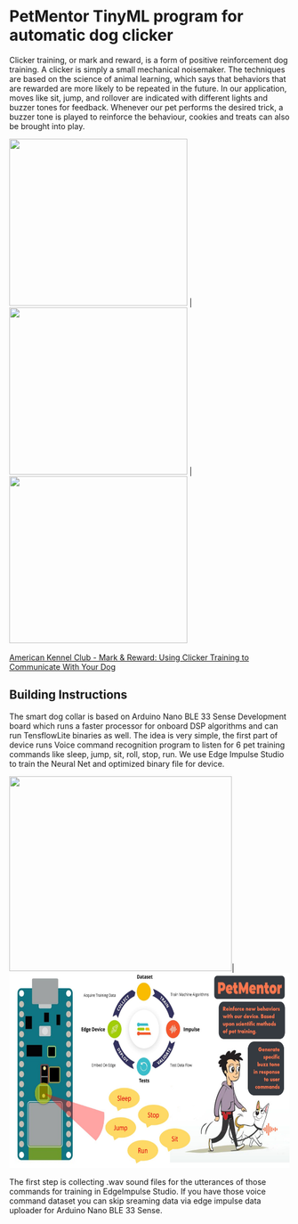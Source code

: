 <h1>PetMentor TinyML program for automatic dog clicker</h1>

Clicker training, or mark and reward, is a form of positive reinforcement dog training. A clicker is simply a small mechanical noisemaker. The techniques are based on the science of animal learning, which says that behaviors that are rewarded are more likely to be repeated in the future. In our application, moves like sit, jump, and rollover are indicated with different lights and buzzer tones for feedback. Whenever our pet performs the desired trick, a buzzer tone is played to reinforce the behaviour, cookies and treats can also be brought into play.

<img src="https://s3.amazonaws.com/cdn-origin-etr.akc.org/wp-content/uploads/2019/12/24120642/labrador-retriever-with-man-training-in-autumn-field.jpg" height="300" width="320"> | <img src="https://s3.amazonaws.com/cdn-origin-etr.akc.org/wp-content/uploads/2019/12/24112853/Husky-Getting-a-Treat.jpg" height="300" width="320"> | 
<img src="https://s3.amazonaws.com/cdn-origin-etr.akc.org/wp-content/uploads/2019/12/24120922/AdobeStock_181053145.jpg" height="300" width="320">

<a href="https://www.akc.org/expert-advice/training/clicker-training-your-dog-mark-and-reward/">American Kennel Club - Mark & Reward: Using Clicker Training to Communicate With Your Dog</a>

<h2> Building Instructions </h2>

The smart dog collar is based on Arduino Nano BLE 33 Sense Development board which runs a faster processor for onboard DSP algorithms and can run TensflowLite binaries as well. The idea is very simple, the first part of device runs Voice command recognition program to listen for 6 pet training commands like sleep, jump, sit, roll, stop, run. We use Edge Impulse Studio to train the Neural Net and optimized binary file for device. 

<img src="https://pbs.twimg.com/media/EIzb-VrWwAAGwmu.jpg" height="350" width="400">|<img src="https://github.com/LeeRenJie/BITNET-PetMentor/blob/master/backend/bitnet_assets/PetMentor-Voice.jpg" height="350" width="600">

The first step is collecting .wav sound files for the utterances of those commands for training in EdgeImpulse Studio. If you have those voice command dataset you can skip sreaming data via edge impulse data uploader for Arduino Nano BLE 33 Sense.

